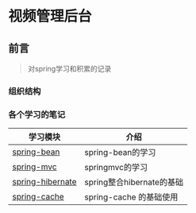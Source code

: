 # 视频管理后台

## 前言

> 对spring学习和积累的记录

### 组织结构

### 各个学习的笔记


| 学习模块                                                     | 介绍                      |
| ------------------------------------------------------------ | ------------------------- |
| [spring-bean](./src/main/java/com/wind/spring/springbean) | spring-bean的学习 |
| [spring-mvc](./src/main/java/com/wind/spring/springmvc) | springmvc的学习 |
| [spring-hibernate](./src/main/java/com/wind/spring/databases/hibernate) | spring整合hibernate的基础 |
| [spring-cache](./src/main/java/com/wind/spring/springcache) |  spring-cache 的基础使用 |




